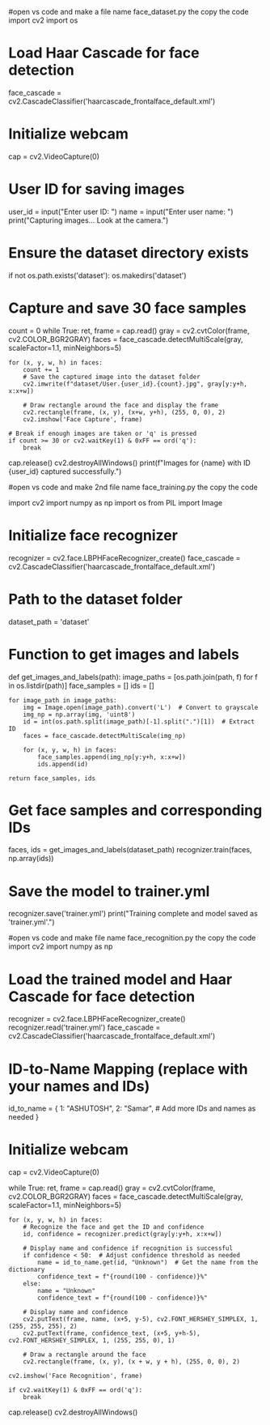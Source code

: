 #open vs code and make a file name face_dataset.py the copy the code
import cv2
import os

# Load Haar Cascade for face detection
face_cascade = cv2.CascadeClassifier('haarcascade_frontalface_default.xml')

# Initialize webcam
cap = cv2.VideoCapture(0)

# User ID for saving images
user_id = input("Enter user ID: ")
name = input("Enter user name: ")
print("Capturing images... Look at the camera.")

# Ensure the dataset directory exists
if not os.path.exists('dataset'):
    os.makedirs('dataset')

# Capture and save 30 face samples
count = 0
while True:
    ret, frame = cap.read()
    gray = cv2.cvtColor(frame, cv2.COLOR_BGR2GRAY)
    faces = face_cascade.detectMultiScale(gray, scaleFactor=1.1, minNeighbors=5)
    
    for (x, y, w, h) in faces:
        count += 1
        # Save the captured image into the dataset folder
        cv2.imwrite(f"dataset/User.{user_id}.{count}.jpg", gray[y:y+h, x:x+w])
        
        # Draw rectangle around the face and display the frame
        cv2.rectangle(frame, (x, y), (x+w, y+h), (255, 0, 0), 2)
        cv2.imshow('Face Capture', frame)
    
    # Break if enough images are taken or 'q' is pressed
    if count >= 30 or cv2.waitKey(1) & 0xFF == ord('q'):
        break

cap.release()
cv2.destroyAllWindows()
print(f"Images for {name} with ID {user_id} captured successfully.")

#open vs code and make 2nd file name face_training.py the copy the code

import cv2
import numpy as np
import os
from PIL import Image

# Initialize face recognizer
recognizer = cv2.face.LBPHFaceRecognizer_create()
face_cascade = cv2.CascadeClassifier('haarcascade_frontalface_default.xml')

# Path to the dataset folder
dataset_path = 'dataset'

# Function to get images and labels
def get_images_and_labels(path):
    image_paths = [os.path.join(path, f) for f in os.listdir(path)]
    face_samples = []
    ids = []
    
    for image_path in image_paths:
        img = Image.open(image_path).convert('L')  # Convert to grayscale
        img_np = np.array(img, 'uint8')
        id = int(os.path.split(image_path)[-1].split(".")[1])  # Extract ID
        faces = face_cascade.detectMultiScale(img_np)
        
        for (x, y, w, h) in faces:
            face_samples.append(img_np[y:y+h, x:x+w])
            ids.append(id)
    
    return face_samples, ids

# Get face samples and corresponding IDs
faces, ids = get_images_and_labels(dataset_path)
recognizer.train(faces, np.array(ids))

# Save the model to trainer.yml
recognizer.save('trainer.yml')
print("Training complete and model saved as 'trainer.yml'.")



#open vs code and make file name face_recognition.py the copy the code
import cv2
import numpy as np

# Load the trained model and Haar Cascade for face detection
recognizer = cv2.face.LBPHFaceRecognizer_create()
recognizer.read('trainer.yml')
face_cascade = cv2.CascadeClassifier('haarcascade_frontalface_default.xml')

# ID-to-Name Mapping (replace with your names and IDs)
id_to_name = {
    1: "ASHUTOSH",
    2: "Samar",
    # Add more IDs and names as needed
}

# Initialize webcam
cap = cv2.VideoCapture(0)

while True:
    ret, frame = cap.read()
    gray = cv2.cvtColor(frame, cv2.COLOR_BGR2GRAY)
    faces = face_cascade.detectMultiScale(gray, scaleFactor=1.1, minNeighbors=5)
    
    for (x, y, w, h) in faces:
        # Recognize the face and get the ID and confidence
        id, confidence = recognizer.predict(gray[y:y+h, x:x+w])
        
        # Display name and confidence if recognition is successful
        if confidence < 50:  # Adjust confidence threshold as needed
            name = id_to_name.get(id, "Unknown")  # Get the name from the dictionary
            confidence_text = f"{round(100 - confidence)}%"
        else:
            name = "Unknown"
            confidence_text = f"{round(100 - confidence)}%"
        
        # Display name and confidence
        cv2.putText(frame, name, (x+5, y-5), cv2.FONT_HERSHEY_SIMPLEX, 1, (255, 255, 255), 2)
        cv2.putText(frame, confidence_text, (x+5, y+h-5), cv2.FONT_HERSHEY_SIMPLEX, 1, (255, 255, 0), 1)
        
        # Draw a rectangle around the face
        cv2.rectangle(frame, (x, y), (x + w, y + h), (255, 0, 0), 2)
    
    cv2.imshow('Face Recognition', frame)
    
    if cv2.waitKey(1) & 0xFF == ord('q'):
        break

cap.release()
cv2.destroyAllWindows()
